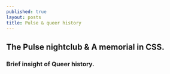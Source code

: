 ```yaml
---
published: true
layout: posts
title: Pulse & queer history
---
```


## The Pulse nightclub & A memorial in CSS.  




### Brief insight of Queer history.